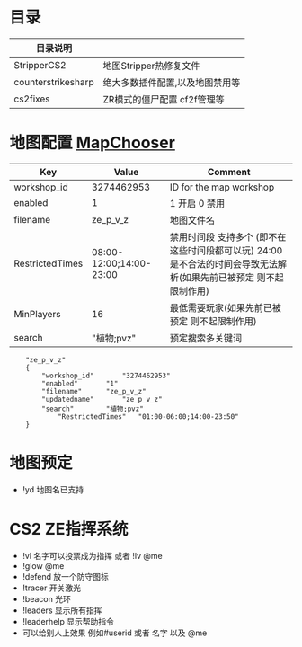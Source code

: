 # 目录
|  目录说明 |   |
| ------------ | ------------ |
|  StripperCS2 |  地图Stripper热修复文件  |
|  counterstrikesharp |  绝大多数插件配置,以及地图禁用等 |
|  cs2fixes |  ZR模式的僵尸配置 cf2f管理等 |


# 地图配置 [MapChooser](https://github.com/UpKK-Xnet-YYDCS/UPKK_ZE_PUBLIC/blob/master/cs2/counterstrikesharp/configs/plugins/MapChooser)


| Key             | Value                          | Comment                                        |
|-----------------|--------------------------------|------------------------------------------------|
| workshop_id     | 3274462953                      | ID for the map workshop                       |
| enabled         | 1                              | 1 开启 0 禁用                                  |
| filename        | ze_p_v_z                        | 地图文件名                                     |
| RestrictedTimes | 08:00-12:00;14:00-23:00         | 禁用时间段 支持多个 (即不在这些时间段都可以玩)  24:00是不合法的时间会导致无法解析(如果先前已被预定 则不起限制作用)      | 
| MinPlayers      | 16                             | 最低需要玩家(如果先前已被预定 则不起限制作用)                                   |
| search          | "植物;pvz"                       | 预定搜索多关键词                               |


```plaintext
	"ze_p_v_z"
	{
		"workshop_id"		"3274462953"
		"enabled"		"1"
		"filename"		"ze_p_v_z"
		"updatedname"		"ze_p_v_z"
		"search"		"植物;pvz"
        	"RestrictedTimes" 	"01:00-06:00;14:00-23:50"
	}
```

# 地图预定
- !yd 地图名已支持


# CS2 ZE指挥系统
- !vl 名字可以投票成为指挥  或者 !lv @me
- !glow @me 
- !defend 放一个防守图标
- !tracer 开关激光
- !beacon 光环
- !leaders 显示所有指挥
- !leaderhelp 显示帮助指令
- 可以给别人上效果 例如#userid 或者 名字 以及 @me
